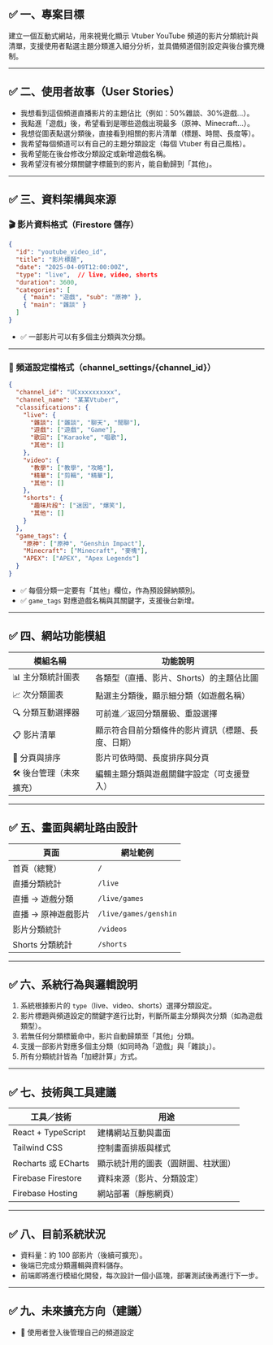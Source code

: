 ## ✅ 一、專案目標

建立一個互動式網站，用來視覺化顯示 Vtuber YouTube 頻道的影片分類統計與清單，支援使用者點選主題分類進入細分分析，並具備頻道個別設定與後台擴充機制。

---

## ✅ 二、使用者故事（User Stories）

- 我想看到這個頻道直播影片的主題佔比（例如：50%雜談、30%遊戲…）。
- 我點進「遊戲」後，希望看到是哪些遊戲出現最多（原神、Minecraft…）。
- 我想從圖表點選分類後，直接看到相關的影片清單（標題、時間、長度等）。
- 我希望每個頻道可以有自己的主題分類設定（每個 Vtuber 有自己風格）。
- 我希望能在後台修改分類設定或新增遊戲名稱。
- 我希望沒有被分類關鍵字標籤到的影片，能自動歸到「其他」。

---

## ✅ 三、資料架構與來源

### 🎬 影片資料格式（Firestore 儲存）
```json
{
  "id": "youtube_video_id",
  "title": "影片標題",
  "date": "2025-04-09T12:00:00Z",
  "type": "live",  // live, video, shorts
  "duration": 3600,
  "categories": [
    { "main": "遊戲", "sub": "原神" },
    { "main": "雜談" }
  ]
}
```

- ✅ 一部影片可以有多個主分類與次分類。

---

### 📁 頻道設定檔格式（channel_settings/{channel_id}）
```json
{
  "channel_id": "UCxxxxxxxxxx",
  "channel_name": "某某Vtuber",
  "classifications": {
    "live": {
      "雜談": ["雜談", "聊天", "閒聊"],
      "遊戲": ["遊戲", "Game"],
      "歌回": ["Karaoke", "唱歌"],
      "其他": []
    },
    "video": {
      "教學": ["教學", "攻略"],
      "精華": ["剪輯", "精華"],
      "其他": []
    },
    "shorts": {
      "趣味片段": ["迷因", "爆笑"],
      "其他": []
    }
  },
  "game_tags": {
    "原神": ["原神", "Genshin Impact"],
    "Minecraft": ["Minecraft", "麥塊"],
    "APEX": ["APEX", "Apex Legends"]
  }
}
```

- ✅ 每個分類一定要有「其他」欄位，作為預設歸納類別。
- ✅ `game_tags` 對應遊戲名稱與其關鍵字，支援後台新增。

---

## ✅ 四、網站功能模組

| 模組名稱 | 功能說明 |
|----------|----------|
| 📊 主分類統計圖表 | 各類型（直播、影片、Shorts）的主題佔比圖 |
| 📈 次分類圖表 | 點選主分類後，顯示細分類（如遊戲名稱） |
| 🔍 分類互動選擇器 | 可前進／返回分類層級、重設選擇 |
| 📋 影片清單 | 顯示符合目前分類條件的影片資訊（標題、長度、日期） |
| 🔁 分頁與排序 | 影片可依時間、長度排序與分頁 |
| 🛠️ 後台管理（未來擴充） | 編輯主題分類與遊戲關鍵字設定（可支援登入） |

---

## ✅ 五、畫面與網址路由設計

| 頁面 | 網址範例 |
|------|----------|
| 首頁（總覽） | `/` |
| 直播分類統計 | `/live` |
| 直播 → 遊戲分類 | `/live/games` |
| 直播 → 原神遊戲影片 | `/live/games/genshin` |
| 影片分類統計 | `/videos` |
| Shorts 分類統計 | `/shorts` |

---

## ✅ 六、系統行為與邏輯說明

1. 系統根據影片的 `type`（live、video、shorts）選擇分類設定。
2. 影片標題與頻道設定的關鍵字進行比對，判斷所屬主分類與次分類（如為遊戲類型）。
3. 若無任何分類標籤命中，影片自動歸類至「其他」分類。
4. 支援一部影片對應多個主分類（如同時為「遊戲」與「雜談」）。
5. 所有分類統計皆為「加總計算」方式。

---

## ✅ 七、技術與工具建議

| 工具／技術 | 用途 |
|------------|------|
| React + TypeScript | 建構網站互動與畫面 |
| Tailwind CSS | 控制畫面排版與樣式 |
| Recharts 或 ECharts | 顯示統計用的圖表（圓餅圖、柱狀圖） |
| Firebase Firestore | 資料來源（影片、分類設定） |
| Firebase Hosting | 網站部署（靜態網頁） |

---

## ✅ 八、目前系統狀況

- 資料量：約 100 部影片（後續可擴充）。
- 後端已完成分類邏輯與資料儲存。
- 前端即將進行模組化開發，每次設計一個小區塊，部署測試後再進行下一步。

---

## ✅ 九、未來擴充方向（建議）
- 🧠 使用者登入後管理自己的頻道設定

